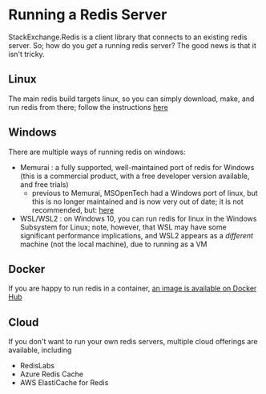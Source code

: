 ﻿Running a Redis Server
===

StackExchange.Redis is a client library that connects to an existing redis server. So; how do you *get* a running redis server? The good news is that it isn't tricky.

## Linux

The main redis build targets linux, so you can simply download, make, and run redis from there; follow the instructions [here](https://redis.io/download#installation)

## Windows

There are multiple ways of running redis on windows:

- Memurai : a fully supported, well-maintained port of redis for Windows (this is a commercial product, with a free developer version available, and free trials)
  - previous to Memurai, MSOpenTech had a Windows port of linux, but this is no longer maintained and is now very out of date; it is not recommended, but: [here](https://www.nuget.org/packages/redis-64/)
- WSL/WSL2 : on Windows 10, you can run redis for linux in the Windows Subsystem for Linux; note, however, that WSL may have some significant performance implications, and WSL2 appears as a *different* machine (not the local machine), due to running as a VM

## Docker

If you are happy to run redis in a container, [an image is available on Docker Hub](https://hub.docker.com/_/redis/)

## Cloud

If you don't want to run your own redis servers, multiple cloud offerings are available, including

- RedisLabs
- Azure Redis Cache
- AWS ElastiCache for Redis